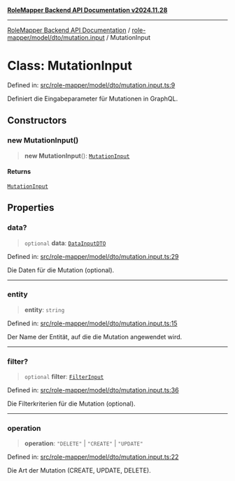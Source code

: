 [**RoleMapper Backend API Documentation v2024.11.28**](../../../../../README.md)

***

[RoleMapper Backend API Documentation](../../../../../modules.md) / [role-mapper/model/dto/mutation.input](../README.md) / MutationInput

# Class: MutationInput

Defined in: [src/role-mapper/model/dto/mutation.input.ts:9](https://github.com/FlowCraft-AG/RoleMapper/blob/55ba436164ff7e5a7c4d8ad55ac7ddffe5029190/backend/src/role-mapper/model/dto/mutation.input.ts#L9)

Definiert die Eingabeparameter für Mutationen in GraphQL.

## Constructors

### new MutationInput()

> **new MutationInput**(): [`MutationInput`](MutationInput.md)

#### Returns

[`MutationInput`](MutationInput.md)

## Properties

### data?

> `optional` **data**: [`DataInputDTO`](../../data.dto/classes/DataInputDTO.md)

Defined in: [src/role-mapper/model/dto/mutation.input.ts:29](https://github.com/FlowCraft-AG/RoleMapper/blob/55ba436164ff7e5a7c4d8ad55ac7ddffe5029190/backend/src/role-mapper/model/dto/mutation.input.ts#L29)

Die Daten für die Mutation (optional).

***

### entity

> **entity**: `string`

Defined in: [src/role-mapper/model/dto/mutation.input.ts:15](https://github.com/FlowCraft-AG/RoleMapper/blob/55ba436164ff7e5a7c4d8ad55ac7ddffe5029190/backend/src/role-mapper/model/dto/mutation.input.ts#L15)

Der Name der Entität, auf die die Mutation angewendet wird.

***

### filter?

> `optional` **filter**: [`FilterInput`](../../../input/filter.input/type-aliases/FilterInput.md)

Defined in: [src/role-mapper/model/dto/mutation.input.ts:36](https://github.com/FlowCraft-AG/RoleMapper/blob/55ba436164ff7e5a7c4d8ad55ac7ddffe5029190/backend/src/role-mapper/model/dto/mutation.input.ts#L36)

Die Filterkriterien für die Mutation (optional).

***

### operation

> **operation**: `"DELETE"` \| `"CREATE"` \| `"UPDATE"`

Defined in: [src/role-mapper/model/dto/mutation.input.ts:22](https://github.com/FlowCraft-AG/RoleMapper/blob/55ba436164ff7e5a7c4d8ad55ac7ddffe5029190/backend/src/role-mapper/model/dto/mutation.input.ts#L22)

Die Art der Mutation (CREATE, UPDATE, DELETE).
